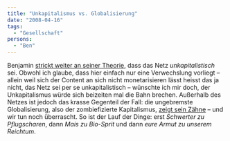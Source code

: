 ```yaml
---
title: "Unkapitalismus vs. Globalisierung"
date: "2008-04-16"
tags:
  - "Gesellschaft"
persons:
  - "Ben"
---
```


Benjamin [strickt weiter an seiner Theorie](http://anmutunddemut.de/node/5940), dass das Netz _unkapitalistisch_ sei. Obwohl ich glaube, dass hier einfach nur eine Verwechslung vorliegt – allein weil sich der Content an sich nicht monetarisieren lässt heisst das ja nicht, das Netz sei per se unkapitalistisch – wünschte ich mir doch, der Unkapitalismus würde sich beizeiten mal die Bahn brechen. Außerhalb des Netzes ist jedoch das krasse Gegenteil der Fall: die ungebremste Globalisierung, also der zombiefizierte Kapitalismus, [zeigt sein Zähne](http://www.zeit.de/online/2008/16/bg-lebensmittel) – und wir tun noch überrascht. So ist der Lauf der Dinge: erst _Schwerter zu Pflugscharen_, dann _Mais zu Bio-Sprit_ und dann _eure Armut zu unserem Reichtum_.
